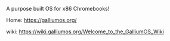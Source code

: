A purpose built OS for x86 Chromebooks!

Home: https://galliumos.org/

wiki: https://wiki.galliumos.org/Welcome_to_the_GalliumOS_Wiki
